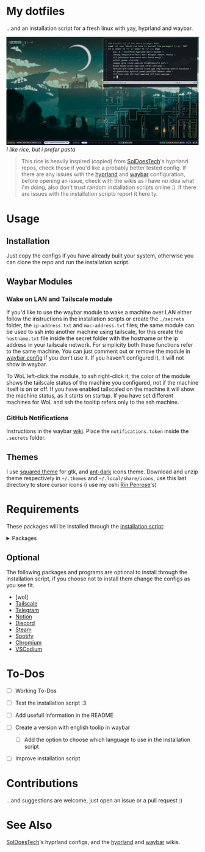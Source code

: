 # My dotfiles
...and an installation script for a fresh linux with yay, hyprland and waybar. 


![screen](screenshot.png)
_I like rice, but i prefer pasta_    

> This rice is heavily inspired (copied) from [SolDoesTech](https://github.com/soldoestech)'s hyprland repos, check those if you'd like a probably better tested config. If there are any issues with the [hyprland](https://wiki.hyprland.org/) and [waybar](https://github.com/Alexays/Waybar/wiki/) configuration, before opening an issue, check with the wikis as i have no idea what i'm doing, also don't trust random installation scripts online :). If there are issues with the installation scripts report it here ty. 

# Usage

## Installation

Just copy the configs if you have already built your system, otherwise you can clone the repo and run the installation script. 

## Waybar Modules

### Wake on LAN and Tailscale module
<!-- TODO machine -> host/client or something like that -->
If you'd like to use the waybar module to wake a machine over LAN either follow the instructions in the installation scripts or create the ```./secrets``` folder, the ```ip-address.txt``` and ```mac-address.txt``` files; the same module can be used to ssh into another machine using tailscale, for this create the ```hostname.txt``` file inside the secret folder with the hostname or the ip address in your tailscale network. For simplicity both these functions refer to the same machine. 
You can just comment out or remove the module in [waybar config](./waybar/config.jsonc) if you don't use it. If you haven't configured it, it will not show in waybar. 

To WoL left-click the module, to ssh right-click it; the color of the module shows the tailscale status of the machine you configured, not if the machine itself is on or off. If you have enabled tailscaled on the machine it will show the machine status, as it starts on startup. If you have set different machines for WoL and ssh the tooltip refers only to the ssh machine.

### GitHub Notifications

Instructions in the waybar [wiki](https://github.com/Alexays/Waybar/wiki/Module:-Custom:-Simple#github-notifications). Place the ```notifications.token``` inside the ```.secrets``` folder. 

## Themes

I use [squared theme](https://www.gnome-look.org/p/2206255) for gtk, and [ant-dark](https://store.kde.org/p/1640981/) icons theme. 
Download and unzip theme respectively in ```~/.themes``` and ```~/.local/share/icons```, use this last directory to store cursor icons (i use my oshi [Rin Penrose](https://www.gnome-look.org/p/2260618)'s)

# Requirements

These packages will be installed through the [installation script](install.sh):

<details>
    <summary>Packages</summary>

    - swaybg 
    - swaylock-effects 
    - wofi
    - wlogout
    - swaync
    - thunar
    - ttf-jetbrains-mono-nerd
    - noto-fonts-emoji
    - polkit-gnome 
    - starship
    - swappy
    - grim
    - slurp
    - pamixer
    - brightnessctl
    - gvfs
    - bluez
    - bluez-utils
    - nwg-look
    - xfce4-settings
    - dracula-gtk-theme
    - dracula-icons-git
    - xdg-desktop-portal-hyprland 
    - wl-gammarelay
    - hyfetch
    - power-profiles-daemon
    - sddm
    - ttf-fira-code
    - ttf-font-awesome
    - otf-font-awesome
    - jq
</details>


## Optional

The following packages and programs are optional to install through the installation script, if you choose not to install them change the configs as you see fit. 
 - [wol]
 - [Tailscale](https://wiki.archlinux.org/title/Tailscale)
 - [Telegram](https://wiki.archlinux.org/title/Telegram)
 - [Notion](https://wiki.archlinux.org/title/Notion-app)
 - [Discord](https://wiki.archlinux.org/title/Discord)
 - [Steam](https://wiki.archlinux.org/title/Steam)
 - [Spotify](https://wiki.archlinux.org/title/Spotify)
 - [Chromium](https://wiki.archlinux.org/title/Chromium)
 - [VSCodium](https://wiki.archlinux.org/title/Visual_Studio_Code)

# To-Dos
  - [ ] Working To-Dos
  - [ ] Test the installation script :3 
  - [ ] Add usefull information in the README
  - [ ] Create a version with english toolip in waybar
    - [ ] Add the option to choose which language to use in the installation script
 - [ ] Improve installation script


# Contributions
...and suggestions are welcome, just open an issue or a pull request :)

# See Also

[SolDoesTech](https://github.com/soldoestech)'s hyprland configs, and the [hyprland](https://wiki.hyprland.org/) and [waybar](https://github.com/Alexays/Waybar/wiki/) wikis. 
